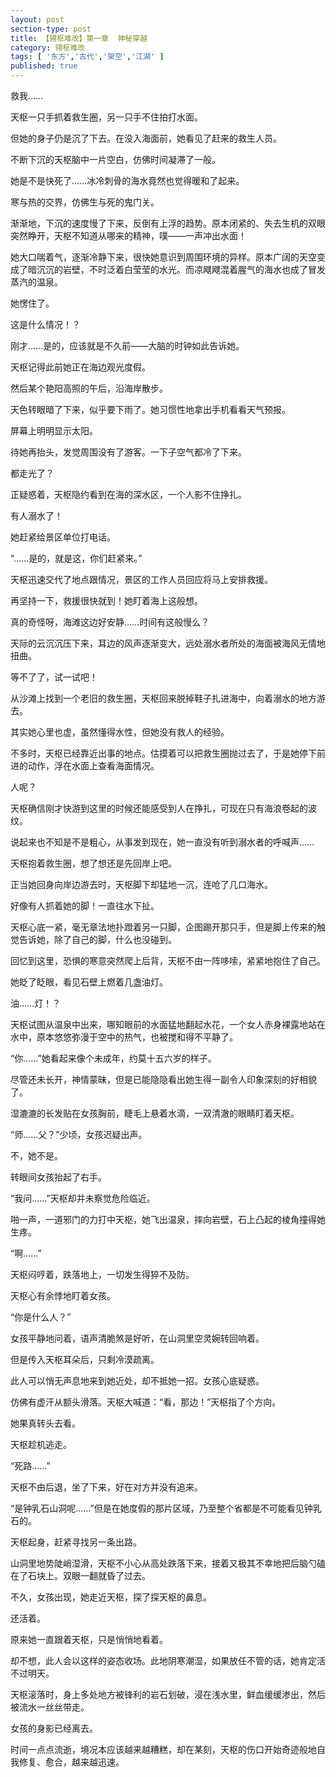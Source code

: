 ```yaml
---
layout: post
section-type: post
title: 【翎枢难改】第一章  神秘穿越
category: 翎枢难改
tags: [ '东方','古代','架空','江湖' ]
published: true
---
```

﻿救我……

天枢一只手抓着救生圈，另一只手不住拍打水面。

但她的身子仍是沉了下去。在没入海面前，她看见了赶来的救生人员。

不断下沉的天枢脑中一片空白，仿佛时间凝滞了一般。

她是不是快死了……冰冷刺骨的海水竟然也觉得暖和了起来。

寒与热的交界，仿佛生与死的鬼门关。

渐渐地，下沉的速度慢了下来，反倒有上浮的趋势。原本闭紧的、失去生机的双眼突然睁开，天枢不知道从哪来的精神，噗——一声冲出水面！

她大口喘着气，逐渐冷静下来，很快她意识到周围环境的异样。原本广阔的天空变成了暗沉沉的岩壁，不时泛着白莹莹的水光。而凉飕飕混着腥气的海水也成了冒发蒸汽的温泉。

她愣住了。

这是什么情况！？

刚才……是的，应该就是不久前——大脑的时钟如此告诉她。

天枢记得此前她正在海边观光度假。

然后某个艳阳高照的午后，沿海岸散步。

天色转眼暗了下来，似乎要下雨了。她习惯性地拿出手机看看天气预报。

屏幕上明明显示太阳。

待她再抬头，发觉周围没有了游客。一下子空气都冷了下来。

都走光了？

正疑惑着，天枢隐约看到在海的深水区，一个人影不住挣扎。

有人溺水了！

她赶紧给景区单位打电话。

“……是的，就是这，你们赶紧来。”

天枢迅速交代了地点跟情况，景区的工作人员回应将马上安排救援。

再坚持一下，救援很快就到！她盯着海上这般想。

真的奇怪呀，海滩这边好安静……时间有这般慢么？

天际的云沉沉压下来，耳边的风声逐渐变大，远处溺水者所处的海面被海风无情地扭曲。

等不了了，试一试吧！

从沙滩上找到一个老旧的救生圈，天枢回来脱掉鞋子扎进海中，向着溺水的地方游去。

其实她心里也虚，虽然懂得水性，但她没有救人的经验。

不多时，天枢已经靠近出事的地点。估摸着可以把救生圈抛过去了，于是她停下前进的动作，浮在水面上查看海面情况。

人呢？

天枢确信刚才快游到这里的时候还能感受到人在挣扎，可现在只有海浪卷起的波纹。

说起来也不知是不是粗心，从事发到现在，她一直没有听到溺水者的呼喊声……

天枢抱着救生圈，想了想还是先回岸上吧。

正当她回身向岸边游去时，天枢脚下却猛地一沉，连呛了几口海水。

好像有人抓着她的脚！一直往水下扯。

天枢心底一紧，毫无章法地扑蹬着另一只脚，企图踢开那只手，但是脚上传来的触觉告诉她，除了自己的脚，什么也没碰到。

回忆到这里，恐惧的寒意突然爬上后背，天枢不由一阵哆嗦，紧紧地抱住了自己。

她眨了眨眼，看见石壁上燃着几盏油灯。

油……灯！？

天枢试图从温泉中出来，哪知眼前的水面猛地翻起水花，一个女人赤身裸露地站在水中，原本悠悠弥漫于空中的热气，也被搅和得不平静了。

“你……”她看起来像个未成年，约莫十五六岁的样子。

尽管还未长开，神情蒙昧，但是已能隐隐看出她生得一副令人印象深刻的好相貌了。

湿漉漉的长发贴在女孩胸前，睫毛上悬着水滴，一双清澈的眼睛盯着天枢。

“师……父？”少顷，女孩迟疑出声。

不，她不是。

转眼间女孩抬起了右手。

“我问……”天枢却并未察觉危险临近。

啪一声，一道邪门的力打中天枢，她飞出温泉，摔向岩壁，石上凸起的棱角撞得她生疼。

“啊……”

天枢闷哼着，跌落地上，一切发生得猝不及防。

天枢心有余悸地盯着女孩。

“你是什么人？”

女孩平静地问着，语声清脆煞是好听，在山洞里空灵婉转回响着。

但是传入天枢耳朵后，只剩冷漠疏离。

此人可以悄无声息地来到她近处，却不抵她一招。女孩心底疑惑。

仿佛有虚汗从额头滑落。天枢大喊道：“看，那边！”天枢指了个方向。

她果真转头去看。

天枢趁机逃走。

“死路……”

天枢不由后退，坐了下来，好在对方并没有追来。

“是钟乳石山洞呢……”但是在她度假的那片区域，乃至整个省都是不可能看见钟乳石的。

天枢起身，赶紧寻找另一条出路。

山洞里地势陡峭湿滑，天枢不小心从高处跌落下来，接着又极其不幸地把后脑勺磕在了石块上。双眼一翻就昏了过去。

不久，女孩出现，她走近天枢，探了探天枢的鼻息。

还活着。

原来她一直跟着天枢，只是悄悄地看着。

却不想，此人会以这样的姿态收场。此地阴寒潮湿，如果放任不管的话，她肯定活不过明天。

天枢滚落时，身上多处地方被锋利的岩石划破，浸在浅水里，鲜血缓缓渗出，然后被流水一丝丝带走。

女孩的身影已经离去。

时间一点点流逝，境况本应该越来越糟糕，却在某刻，天枢的伤口开始奇迹般地自我修复、愈合，越来越迅速。


